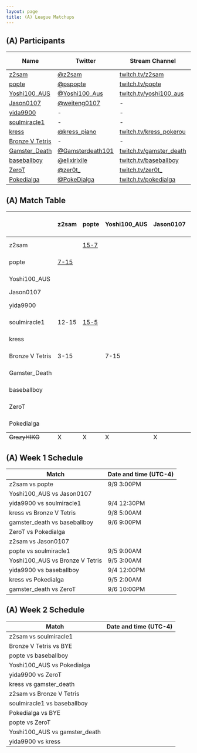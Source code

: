 ```yaml
---
layout: page
title: (A) League Matchups
---
```


## (A) Participants ##

<table>
  <thead>
    <tr>
      <th>Name</th>
      <th>Twitter</th>
      <th>Stream Channel</th>
	  <th>Sprint Time</th>
	  <th>Rating</th>
    </tr>
  </thead>
  <tbody>
    <tr>
      <td><a href="https://steamcommunity.com/id/z2sam/">z2sam</a></td>
      <td><a href="https://twitter.com/z2sam">@z2sam</a></td>
      <td><a href="https://www.twitch.tv/z2sam">twitch.tv/z2sam</a></td>
      <td>44.96</td>
      <td>50000</td>
    </tr>
    <tr>
      <td><a href="https://steamcommunity.com/profiles/76561198818744755/">popte</a></td>
      <td><a href="https://twitter.com/pspopte">@pspopte</a></td>
      <td><a href="https://www.twitch.tv/popte">twitch.tv/popte</a></td>
      <td>49.1</td>
      <td>18130</td>
    </tr>
    <tr>
      <td><a href="https://steamcommunity.com/profiles/76561198251580070">Yoshi100_AUS</a></td>
      <td><a href="https://twitter.com/Yoshi100_Aus">@Yoshi100_Aus</a></td>
      <td><a href="https://www.twitch.tv/yoshi100_aus">twitch.tv/yoshi100_aus</a></td>
      <td>43.50</td>
      <td>16263</td>
    </tr>
    <tr>
      <td><a href="https://steamcommunity.com/profiles/76561198365987531/">Jason0107</a></td>
      <td><a href="https://twitter.com/weiteng0107">@weiteng0107</a></td>
      <td>-</td>
      <td>-</td>
      <td>10830</td>
    </tr>
    <tr>
      <td><a href="http://steamcommunity.com/id/yida9900">yida9900</a></td>
      <td>-</td>
      <td>-</td>
      <td>-</td>
      <td>-</td>
    </tr>
    <tr>
      <td><a href="https://steamcommunity.com/profiles/76561198316470465/">soulmiracle1</a></td>
      <td>-</td>
      <td>-</td>
      <td>49</td>
      <td>19757</td>
    </tr>
    <tr>
      <td><a href="https://steamcommunity.com/profiles/76561198540231828/">kress</a></td>
      <td><a href="https://twitter.com/kress_piano">@kress_piano</a></td>
      <td><a href="https://www.twitch.tv/kress_pokerou">twitch.tv/kress_pokerou</a></td>
      <td>48.66</td>
      <td>11000</td>
    </tr>
    <tr>
      <td><a href="https://steamcommunity.com/profiles/76561198361068317/">Bronze V Tetris</a></td>
      <td>-</td>
      <td>-</td>
      <td>46</td>
      <td>-</td>
    </tr>
    <tr>
      <td><a href="https://steamcommunity.com/id/Im2Trashhhh11/">Gamster_Death</a></td>
      <td><a href="https://twitter.com/Gamsterdeath101">@Gamsterdeath101</a></td>
      <td><a href="https://www.twitch.tv/gamster_death">twitch.tv/gamster_death</a></td>
      <td>57.93</td>
      <td>3481</td>
    </tr>
    <tr>
      <td><a href="https://steamcommunity.com/id/elixirixile/">baseballboy</a></td>
      <td><a href="https://twitter.com/elixirixile">@elixirixile</a></td>
      <td><a href="https://www.twitch.tv/baseballboy">twitch.tv/baseballboy</a></td>
      <td>44.7</td>
      <td>17000</td>
    </tr>
    <tr>
      <td><a href="https://steamcommunity.com/id/ZeroT_/">ZeroT</a></td>
      <td><a href="https://twitter.com/zer0t_">@zer0t_</a></td>
      <td><a href="https://www.twitch.tv/zer0t_">twitch.tv/zer0t_</a></td>
      <td>44.33</td>
      <td>16000</td>
    </tr>
    <tr>
      <td><a href="https://steamcommunity.com/id/PokeDIalga/">Pokedialga</a></td>
      <td><a href="https://twitter.com/PokeDialga">@PokeDialga</a></td>
      <td><a href="https://www.twitch.tv/pokedialga">twitch.tv/pokedialga</a></td>
      <td>41.88</td>
      <td>27600</td>
    </tr>
  </tbody>
</table>

## (A) Match Table ##

<table>
  <thead>
    <tr>
      <th> </th>
      <th>z2sam</th>
      <th>popte</th>
      <th>Yoshi100_AUS</th>
      <th>Jason0107</th>
      <th>yida9900</th>
      <th>soulmiracle1</th>
      <th>kress</th>
      <th>Bronze V Tetris</th>
      <th>Gamster_Death</th>
      <th>baseballboy</th>
      <th>ZeroT</th>
      <th>Pokedialga</th>
      <th>W-L</th>
      <th>Pt. Diff</th>
    </tr>
  </thead>
  <tbody>
    <tr>
      <td>z2sam</td>
      <td> </td> <!--z2sam-->
      <td><a href="https://www.youtube.com/watch?v=v-xeYvML-0g">15-7</a></td> <!--popte-->
      <td> </td> <!--Yoshi100_AUS-->
      <td> </td> <!--Jason0107-->
      <td> </td> <!--yida9900-->
      <td><a href="https://www.youtube.com/watch?v=ckSVXPdhTCY">15-12</a></td> <!--soulmiracle1-->
      <td> </td> <!--kress-->
      <td>15-3</td> <!--Bronze V Tetris-->
      <td> </td> <!--Gamster_Death-->
      <td> </td> <!--baseballboy-->
      <td> </td> <!--ZeroT-->
      <td> </td> <!--Pokedialga-->
      <td>3-0</td>
      <td>+23</td>
    </tr>
    <tr>
      <td>popte</td>
      <td><a href="https://www.twitch.tv/videos/308143292">7-15</a></td> <!--z2sam-->
      <td> </td> <!--popte-->
      <td> </td> <!--Yoshi100_AUS-->
      <td> </td> <!--Jason0107-->
      <td> </td> <!--yida9900-->
      <td><a href="https://www.twitch.tv/videos/306191963">5-15</a></td> <!--soulmiracle1-->
      <td> </td> <!--kress-->
      <td> </td> <!--Bronze V Tetris-->
      <td> </td> <!--Gamster_Death-->
      <td> </td> <!--baseballboy-->
      <td> </td> <!--ZeroT-->
      <td> </td> <!--Pokedialga-->
      <td>0-2</td>
      <td>-18</td>
    </tr>
    <tr>
      <td>Yoshi100_AUS</td>
      <td> </td> <!--z2sam-->
      <td> </td> <!--popte-->
      <td> </td> <!--Yoshi100_AUS-->
      <td> </td> <!--Jason0107-->
      <td> </td> <!--yida9900-->
      <td> </td> <!--soulmiracle1-->
      <td> </td> <!--kress-->
      <td>15-7</td> <!--Bronze V Tetris-->
      <td> </td> <!--Gamster_Death-->
      <td> </td> <!--baseballboy-->
      <td> </td> <!--ZeroT-->
      <td> </td> <!--Pokedialga-->
      <td>1-0</td>
      <td>+8</td>
    </tr>
    <tr>
      <td>Jason0107</td>
      <td> </td> <!--z2sam-->
      <td> </td> <!--popte-->
      <td> </td> <!--Yoshi100_AUS-->
      <td> </td> <!--Jason0107-->
      <td> </td> <!--yida9900-->
      <td> </td> <!--soulmiracle1-->
      <td> </td> <!--kress-->
      <td> </td> <!--Bronze V Tetris-->
      <td> </td> <!--Gamster_Death-->
      <td> </td> <!--baseballboy-->
      <td> </td> <!--ZeroT-->
      <td> </td> <!--Pokedialga-->
      <td> </td>
      <td> </td>
    </tr>
    <tr>
      <td>yida9900</td>
      <td> </td> <!--z2sam-->
      <td> </td> <!--popte-->
      <td> </td> <!--Yoshi100_AUS-->
      <td> </td> <!--Jason0107-->
      <td> </td> <!--yida9900-->
      <td>15-5</td> <!--soulmiracle1-->
      <td>15-8</td> <!--kress-->
      <td> </td> <!--Bronze V Tetris-->
      <td> </td> <!--Gamster_Death-->
      <td><a href="https://www.twitch.tv/videos/306720427">14-15</a></td> <!--baseballboy-->
      <td> </td> <!--ZeroT-->
      <td> </td> <!--Pokedialga-->
      <td>2-1</td>
      <td>+16</td>
    </tr>
    <tr>
      <td>soulmiracle1</td>
      <td>12-15</td> <!--z2sam-->
      <td><a href="https://www.twitch.tv/videos/306191963">15-5</a></td> <!--popte-->
      <td> </td> <!--Yoshi100_AUS-->
      <td> </td> <!--Jason0107-->
      <td>5-15</td> <!--yida9900-->
      <td> </td> <!--soulmiracle1-->
      <td> </td> <!--kress-->
      <td> </td> <!--Bronze V Tetris-->
      <td> </td> <!--Gamster_Death-->
      <td> </td> <!--baseballboy-->
      <td> </td> <!--ZeroT-->
      <td> </td> <!--Pokedialga-->
      <td>1-2</td>
      <td>-3</td>
    </tr>
    <tr>
      <td>kress</td>
      <td> </td> <!--z2sam-->
      <td> </td> <!--popte-->
      <td> </td> <!--Yoshi100_AUS-->
      <td> </td> <!--Jason0107-->
      <td>8-15</td> <!--yida9900-->
      <td> </td> <!--soulmiracle1-->
      <td> </td> <!--kress-->
      <td>15-11</td> <!--Bronze V Tetris-->
      <td> </td> <!--Gamster_Death-->
      <td> </td> <!--baseballboy-->
      <td> </td> <!--ZeroT-->
      <td>4-15</td> <!--Pokedialga-->
      <td>1-2</td>
      <td>-14</td>
    </tr>
    <tr>
      <td>Bronze V Tetris</td>
      <td>3-15</td> <!--z2sam-->
      <td> </td> <!--popte-->
      <td>7-15</td> <!--Yoshi100_AUS-->
      <td> </td> <!--Jason0107-->
      <td> </td> <!--yida9900-->
      <td> </td> <!--soulmiracle1-->
      <td>11-15</td> <!--kress-->
      <td> </td> <!--Bronze V Tetris-->
      <td> </td> <!--Gamster_Death-->
      <td> </td> <!--baseballboy-->
      <td> </td> <!--ZeroT-->
      <td> </td> <!--Pokedialga-->
      <td>0-3</td>
      <td>-24</td>
    </tr>
    <tr>
      <td>Gamster_Death</td>
      <td> </td> <!--z2sam-->
      <td> </td> <!--popte-->
      <td> </td> <!--Yoshi100_AUS-->
      <td> </td> <!--Jason0107-->
      <td> </td> <!--yida9900-->
      <td> </td> <!--soulmiracle1-->
      <td> </td> <!--kress-->
      <td> </td> <!--Bronze V Tetris-->
      <td> </td> <!--Gamster_Death-->
      <td><a href="https://www.twitch.tv/videos/306782167">3-15</a></td> <!--baseballboy-->
      <td><a href="https://www.twitch.tv/videos/307780615">3-15</a></td> <!--ZeroT-->
      <td> </td> <!--Pokedialga-->
      <td>0-2</td>
      <td>-24</td>
    </tr>
    <tr>
      <td>baseballboy</td>
      <td> </td> <!--z2sam-->
      <td> </td> <!--popte-->
      <td> </td> <!--Yoshi100_AUS-->
      <td> </td> <!--Jason0107-->
      <td><a href="https://www.twitch.tv/videos/306720427">15-14</a></td> <!--yida9900-->
      <td> </td> <!--soulmiracle1-->
      <td> </td> <!--kress-->
      <td> </td> <!--Bronze V Tetris-->
      <td><a href="https://www.twitch.tv/videos/306782129">15-3</a></td> <!--Gamster_Death-->
      <td> </td> <!--baseballboy-->
      <td> </td> <!--ZeroT-->
      <td> </td> <!--Pokedialga-->
      <td>2-0</td>
      <td>+13</td>
    </tr>
    <tr>
      <td>ZeroT</td>
      <td> </td> <!--z2sam-->
      <td> </td> <!--popte-->
      <td> </td> <!--Yoshi100_AUS-->
      <td> </td> <!--Jason0107-->
      <td><a href="https://www.twitch.tv/videos/308357458">7-15</a></td> <!--yida9900-->
      <td> </td> <!--soulmiracle1-->
      <td> </td> <!--kress-->
      <td> </td> <!--Bronze V Tetris-->
      <td><a href="https://www.twitch.tv/videos/307232197">15-3</a></td> <!--Gamster_Death-->
      <td> </td> <!--baseballboy-->
      <td> </td> <!--ZeroT-->
      <td><a href="https://www.twitch.tv/videos/308337115">5-15</a></td> <!--Pokedialga-->
      <td>1-2</td>
      <td>-6</td>
    </tr>
    <tr>
      <td>Pokedialga</td>
      <td> </td> <!--z2sam-->
      <td> </td> <!--popte-->
      <td> </td> <!--Yoshi100_AUS-->
      <td> </td> <!--Jason0107-->
      <td> </td> <!--yida9900-->
      <td> </td> <!--soulmiracle1-->
      <td>15-4</td> <!--kress-->
      <td> </td> <!--Bronze V Tetris-->
      <td> </td> <!--Gamster_Death-->
      <td> </td> <!--baseballboy-->
      <td><a href="https://www.twitch.tv/videos/308360644">15-5</a></td> <!--ZeroT-->
      <td> </td> <!--Pokedialga-->
      <td>2-0</td>
      <td>+21</td>
    </tr>
  </tbody>
  <tfoot>
    <tr>
      <td><del>CrazyHIKO</del></td>
      <td>X</td> <!--z2sam-->
      <td>X</td> <!--popte-->
      <td>X</td> <!--Yoshi100_AUS-->
      <td>X</td> <!--Jason0107-->
      <td>X</td> <!--yida9900-->
      <td>X</td> <!--soulmiracle1-->
      <td>X</td> <!--kress-->
      <td>X</td> <!--Bronze V Tetris-->
      <td>X</td> <!--Gamster_Death-->
      <td>X</td> <!--baseballboy-->
      <td>X</td> <!--ZeroT-->
      <td>X</td> <!--Pokedialga-->
      <td>X</td>
      <td>X</td>
    </tr>
  </tfoot>
</table>

## (A) Week 1 Schedule ##

<table>
  <thead>
    <tr>
      <th>Match</th>
      <th>Date and time (UTC-4)</th>
    </tr>
  </thead>
  <tbody>
    <tr>
      <td>z2sam vs popte</td>
      <td>9/9 3:00PM</td>
    </tr>
    <tr>
      <td>Yoshi100_AUS vs Jason0107</td>
      <td> </td>
    </tr>
    <tr>
      <td>yida9900 vs soulmiracle1</td>
      <td>9/4 12:30PM</td>
    </tr>
    <tr>
      <td>kress vs Bronze V Tetris</td>
      <td>9/8 5:00AM</td>
    </tr>
    <tr>
      <td>gamster_death vs baseballboy</td>
      <td>9/6 9:00PM</td>
    </tr>
    <tr>
      <td>ZeroT vs Pokedialga</td>
      <td> </td>
    </tr>
    <tr>
      <td>z2sam vs Jason0107</td>
      <td> </td>
    </tr>
    <tr>
      <td>popte vs soulmiracle1</td>
      <td>9/5 9:00AM</td>
    </tr>
    <tr>
      <td>Yoshi100_AUS vs Bronze V Tetris</td>
      <td>9/5 3:00AM</td>
    </tr>
    <tr>
      <td>yida9900 vs baseballboy</td>
      <td>9/4 12:00PM</td>
    </tr>
    <tr>
      <td>kress vs Pokedialga</td>
      <td>9/5 2:00AM</td>
    </tr>
    <tr>
      <td>gamster_death vs ZeroT</td>
      <td>9/6 10:00PM</td>
    </tr>
  </tbody>
</table>

## (A) Week 2 Schedule ##

<table>
  <thead>
    <tr>
      <th>Match</th>
      <th>Date and time (UTC-4)</th>
    </tr>
  </thead>
  <tbody>
    <tr>
      <td>z2sam vs soulmiracle1</td>
      <td></td>
    </tr>
    <tr>
      <td>Bronze V Tetris vs BYE</td>
      <td> </td>
    </tr>
    <tr>
      <td>popte vs baseballboy</td>
      <td></td>
    </tr>
    <tr>
      <td>Yoshi100_AUS vs Pokedialga</td>
      <td></td>
    </tr>
    <tr>
      <td>yida9900 vs ZeroT</td>
      <td></td>
    </tr>
    <tr>
      <td>kress vs gamster_death</td>
      <td> </td>
    </tr>
    <tr>
      <td>z2sam vs Bronze V Tetris</td>
      <td> </td>
    </tr>
    <tr>
      <td>soulmiracle1 vs baseballboy</td>
      <td></td>
    </tr>
    <tr>
      <td>Pokedialga vs BYE</td>
      <td></td>
    </tr>
    <tr>
      <td>popte vs ZeroT</td>
      <td></td>
    </tr>
    <tr>
      <td>Yoshi100_AUS vs gamster_death</td>
      <td></td>
    </tr>
    <tr>
      <td>yida9900 vs kress</td>
      <td></td>
    </tr>
  </tbody>
</table>
